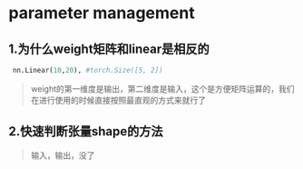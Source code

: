# parameter management

## 1.为什么weight矩阵和linear是相反的

~~~python
 nn.Linear(10,20), #torch.Size([5, 2])
~~~

> weight的第一维度是输出，第二维度是输入，这个是方便矩阵运算的，我们在进行使用的时候直接按照最直观的方式来就行了

## 2.快速判断张量shape的方法

> 输入，输出，没了
